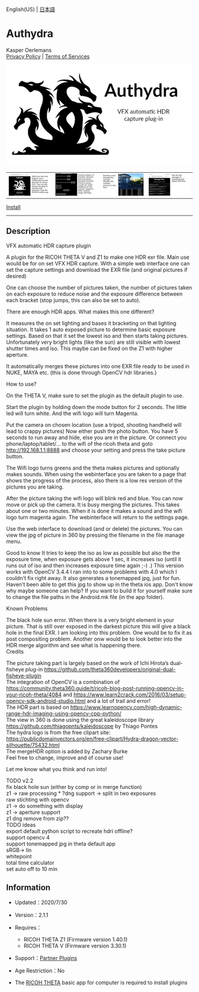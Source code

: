 English(US) | [日本語](README.ja.md)

# Authydra
Kasper Oerlemans  
[Privacy Policy](../../README.md#privacy-policy) | [Terms of Services](../../README.md#terms-of-services)

<div align="center">
 <img src="1.png">

 <table>
  <tr>
   <td><img src="2.png"></td>
   <td><img src="3.png"></td>
   <td><img src="4.png"></td>
   <td><img src="5.png"></td>
  </tr>
 </table>
</div>

[Install](https://link.ricoh360.com/plugins/com.kasper.authydra/apk)

***

## Description
VFX automatic HDR capture plugin  
  
A plugin for the RICOH THETA V and Z1 to make one HDR exr file. Main use would be for on set VFX HDR capture. With a simple web interface one can set the capture settings and download the EXR file (and original pictures if desired)  
  
One can choose the number of pictures taken, the number of pictures taken on each exposure to reduce noise and the exposure difference between each bracket (stop jumps, this can also be set to auto).  
  
There are enough HDR apps. What makes this one different?  
  
It measures the on set lighting and bases it bracketing on that lighting situation. It takes 1 auto exposed picture to determine basic exposure settings. Based on that it set the lowest iso and then starts taking pictures. Unfortunately very bright lights (like the sun) are still visible with lowest shutter times and iso. This maybe can be fixed on the Z1 with higher aperture.  
  
It automatically merges these pictures into one EXR file ready to be used in NUKE, MAYA etc. (this is done through OpenCV hdr libraries.)  
  
How to use?  
  
On the THETA V, make sure to set the plugin as the default plugin to use.  
  
Start the plugin by holding down the mode button for 2 seconds. The little led will turn white. And the wifi logo will turn Magenta.  
  
Put the camera on chosen location (use a tripod, shooting handheld will lead to crappy pictures) Now either push the photo button. You have 5 seconds to run away and hide, else you are in the picture. Or connect you phone/laptop/tablet/... to the wifi of the ricoh theta and goto http://192.168.1.1:8888 and choose your setting and press the take picture button.  
  
The Wifi logo turns greens and the theta makes pictures and optionally makes sounds. When using the webinterface you are taken to a page that shows the progress of the process, also there is a low res version of the pictures you are taking.  
  
After the picture taking the wifi logo will blink red and blue. You can now move or pick up the camera. It is busy merging the pictures. This takes about one or two minutes. When it is done it makes a sound and the wifi logo turn magenta again. The webinterface will return to the settings page.  
  
Use the web interface to download (and or delete) the pictures. You can view the jpg of picture in 360 by pressing the filename in the file manage menu.  
  
Good to know It tries to keep the iso as low as possible but also the the exposure time, when exposure gets above 1 sec, it increases iso (until it runs out of iso and then increases exposure time again ;-) .) This version works with OpenCV 3.4.4 I ran into to some problems with 4.0 which I couldn't fix right away. It also generates a tonemapped jpg, just for fun. Haven't been able to get this jpg to show up in the theta ios app. Don't know why maybe someone can help? If you want to build it for yourself make sure to change the file paths in the Android.mk file (in the app folder).  
  
Known Problems  
  
The black hole sun error. When there is a very bright element in your picture. That is still over exposed in the darkest picture this will give a black hole in the final EXR. I am looking into this problem. One would be to fix it as post compositing problem. Another onw would be to look better into the HDR merge algorithm and see what is happening there.  
Credits  
  
The picture taking part is largely based on the work of Ichi Hirota’s dual-fisheye plug-in https://github.com/theta360developers/original-dual-fisheye-plugin  
The integration of OpenCV is a combination of https://community.theta360.guide/t/ricoh-blog-post-running-opencv-in-your-ricoh-theta/4084 and https://www.learn2crack.com/2016/03/setup-opencv-sdk-android-studio.html and a lot of trail and error!  
The HDR part is based on https://www.learnopencv.com/high-dynamic-range-hdr-imaging-using-opencv-cpp-python/  
The view in 360 is done using the great kaleidoscope library https://github.com/thiagopnts/kaleidoscope by Thiago Pontes  
The hydra logo is from the free clipart site: https://publicdomainvectors.org/en/free-clipart/Hydra-dragon-vector-silhouette/75432.html  
The mergeHDR option is added by Zachary Burke  
Feel free to change, improve and of course use!  
  
Let me know what you think and run into!  
  
TODO v2.2  
fix black hole sun (either by comp or in merge function)  
z1 -> raw processing * ?dng support -> split in two exposures  
raw stichting with opencv  
z1 -> do something with display  
z1 -> aperture support  
z1 dng remove from zip??  
TODO ideas  
export default python script to recreate hdri offline?  
support opencv 4  
support tonemapped jpg in theta default app  
sRGB-> lin  
whitepoint  
total time calculator  
set auto off to 10 min  
  
  
## Information
  * Updated：2020/7/30
  * Version：2.1.1
  * Requires：
    * RICOH THETA Z1 (Firmware version 1.40.1)
    * RICOH THETA V (Firmware version 3.30.1)
  * Support：[Partner Plugins](https://community.theta360.guide/t/hdr-plugin-to-automatically-create-exr-file-for-vfx-use/4132/9)
  * Age Restriction：No

* The [RICOH THETA](https://theta360.com/ja/about/application/pc.html#app-detail-01) basic app for computer is required to install plugins
